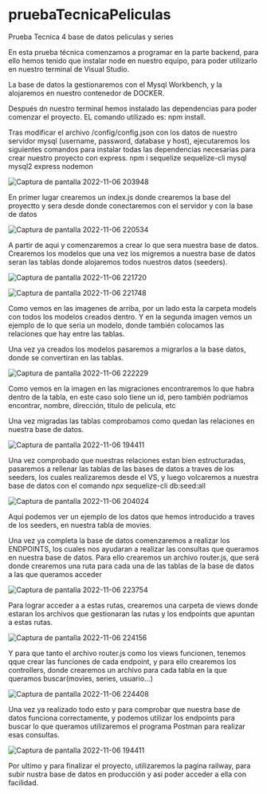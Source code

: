 # pruebaTecnicaPeliculas
Prueba Tecnica 4 base de datos peliculas y series


En esta prueba técnica comenzamos a programar en la parte backend, para ello hemos tenido que instalar node en nuestro equipo, para poder utilizarlo en nuestro terminal de Visual Studio.

La base de datos la gestionaremos con el Mysql Workbench, y la alojaremos en nuestro contenedor de DOCKER.

Después dn nuestro terminal hemos instalado las dependencias para poder comenzar el proyecto. EL comando utilizado es: npm install.

Tras modificar el archivo /config/config.json con los datos de nuestro servidor mysql (username, password, database y host), ejecutaremos los siguientes comandos para instalar todas las dependencias necesarias para crear nuestro proyecto con express.
npm i sequelize sequelize-cli mysql mysql2 express nodemon

![Captura de pantalla 2022-11-06 203948](https://user-images.githubusercontent.com/109297564/200196104-8712cf66-44a5-4c73-bc2f-1a75a8d3ee75.jpg)


En primer lugar crearemos un index.js donde crearemos la base del proyectto y sera desde donde conectaremos con el servidor y con la base de datos

![Captura de pantalla 2022-11-06 220534](https://user-images.githubusercontent.com/109297564/200195437-175876bd-fe34-485d-b7e1-5e245c647b1a.jpg)

A partir de aqui y comenzaremos a crear lo que  sera nuestra base de datos.
Crearemos los modelos que una vez los migremos a nuestra base de datos seran las tablas donde alojaremos todos nuestros datos (seeders). 

![Captura de pantalla 2022-11-06 221720](https://user-images.githubusercontent.com/109297564/200195645-bf7c611d-e4d0-4da3-86a3-37b7f16c1efd.jpg)

![Captura de pantalla 2022-11-06 221748](https://user-images.githubusercontent.com/109297564/200195647-d402c04a-06b1-4564-8a8c-1722eada8129.jpg)

Como vemos en las imagenes de arriba, por un lado esta la carpeta models con todos los modelos creados dentro. Y en la segunda imagen vemos un ejemplo de lo que seria un modelo, donde también colocamos las relaciones que hay entre las tablas.

Una vez ya creados los modelos pasaremos a migrarlos a la base datos, donde se convertiran en las tablas.

![Captura de pantalla 2022-11-06 222229](https://user-images.githubusercontent.com/109297564/200195852-a0fdc599-6e07-47f0-8765-d68c99a55966.jpg)

Como vemos en la imagen en las migraciones encontraremos lo que habra dentro de la tabla, en este caso solo tiene un id, pero también podriamos encontrar, nombre, dirección, titulo de pelicula, etc

Una vez migradas las tablas comprobamos como quedan las relaciones en nuestra base de datos.

![Captura de pantalla 2022-11-06 194411](https://user-images.githubusercontent.com/109297564/200195942-4512e1ad-ac5e-4a1d-b525-a713314aacb4.jpg)

Una vez comprobado que nuestras relaciones estan bien estructuradas, pasaremos a rellenar las tablas de las bases de datos a traves de los seeders, los cuales realizaremos desde el VS, y luego volcaremos a nuestra base de datos con el comando npx sequelize-cli db:seed:all

![Captura de pantalla 2022-11-06 204024](https://user-images.githubusercontent.com/109297564/200196070-d7d498f7-3a67-43f9-8948-ce4a64745c74.jpg)

Aquí podemos ver un ejemplo de los datos que hemos introducido a traves de los seeders, en nuestra tabla de movies.

Una vez ya completa la base de datos comenzaremos a realizar los ENDPOINTS, los cuales nos ayudaran a realizar las consultas que queramos en nuestra base de datos.
Para ello crearemos un archivo router.js, que será donde crearemos una ruta para cada una de las tablas de la base de datos a las que queramos acceder

![Captura de pantalla 2022-11-06 223754](https://user-images.githubusercontent.com/109297564/200196597-7ffbb58d-54c1-4ece-8e23-06bb94b0d93c.jpg)

Para lograr acceder a a estas rutas, crearemos una carpeta de views donde estaran los archivos que gestionaran las rutas y los endpoints que apuntan a estas rutas.

![Captura de pantalla 2022-11-06 224156](https://user-images.githubusercontent.com/109297564/200196742-00a12c84-3cb8-4ece-bd9f-15b650bba5fa.jpg)

Y para que tanto el archivo router.js como los views funcionen, tenemos qque crear las funciones de cada endpoint, y para ello crearemos los controllers, donde crearemos un archivo para cada tabla en la que queramos buscar(movies, series, usuario...)

![Captura de pantalla 2022-11-06 224408](https://user-images.githubusercontent.com/109297564/200196855-36f68492-f417-471e-b250-d336fe041920.jpg)

Una vez ya realizado todo esto y para comprobar que nuestra base de datos funciona correctamente, y podemos utilizar los endpoints para buscar lo que queramos utilizaremos el programa Postman para realizar esas consultas.


![Captura de pantalla 2022-11-06 194411](https://user-images.githubusercontent.com/109297564/200196983-6de91375-5281-4e07-8437-02bf247e862f.jpg)


Por ultimo y para finalizar el proyecto, utilizaremos la pagina railway, para subir nustra base de datos en producción y asi poder acceder a ella con facilidad.

